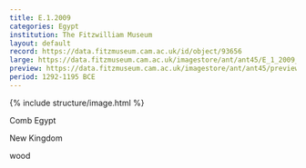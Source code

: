 ```yaml
---
title: E.1.2009
categories: Egypt
institution: The Fitzwilliam Museum
layout: default
record: https://data.fitzmuseum.cam.ac.uk/id/object/93656
large: https://data.fitzmuseum.cam.ac.uk/imagestore/ant/ant45/E_1_2009_1_dc2.jpg
preview: https://data.fitzmuseum.cam.ac.uk/imagestore/ant/ant45/preview_E_1_2009_1_dc2.jpg
period: 1292-1195 BCE
---
```

{% include structure/image.html %}

Comb
Egypt

New Kingdom

wood
